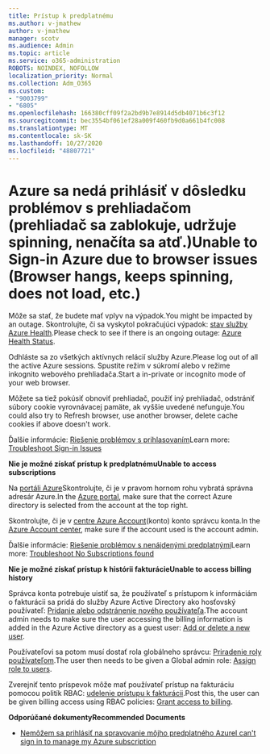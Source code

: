 ```yaml
---
title: Prístup k predplatnému
ms.author: v-jmathew
author: v-jmathew
manager: scotv
ms.audience: Admin
ms.topic: article
ms.service: o365-administration
ROBOTS: NOINDEX, NOFOLLOW
localization_priority: Normal
ms.collection: Adm_O365
ms.custom:
- "9003799"
- "6805"
ms.openlocfilehash: 166380cff09f2a2bd9b7e8914d5db4071b6c3f12
ms.sourcegitcommit: bec3554bf061ef28a009f460fb9d0a661b4fc008
ms.translationtype: MT
ms.contentlocale: sk-SK
ms.lasthandoff: 10/27/2020
ms.locfileid: "48807721"
---
```

# <a name="unable-to-sign-in-azure-due-to-browser-issues-browser-hangs-keeps-spinning-does-not-load-etc"></a><span data-ttu-id="8ee6c-102">Azure sa nedá prihlásiť v dôsledku problémov s prehliadačom (prehliadač sa zablokuje, udržuje spinning, nenačíta sa atď.)</span><span class="sxs-lookup"><span data-stu-id="8ee6c-102">Unable to Sign-in Azure due to browser issues (Browser hangs, keeps spinning, does not load, etc.)</span></span>

<span data-ttu-id="8ee6c-103">Môže sa stať, že budete mať vplyv na výpadok.</span><span class="sxs-lookup"><span data-stu-id="8ee6c-103">You might be impacted by an outage.</span></span> <span data-ttu-id="8ee6c-104">Skontrolujte, či sa vyskytol pokračujúci výpadok: [stav služby Azure Health](https://status.azure.com/status/history/).</span><span class="sxs-lookup"><span data-stu-id="8ee6c-104">Please check to see if there is an ongoing outage: [Azure Health Status](https://status.azure.com/status/history/).</span></span>

<span data-ttu-id="8ee6c-105">Odhláste sa zo všetkých aktívnych relácií služby Azure.</span><span class="sxs-lookup"><span data-stu-id="8ee6c-105">Please log out of all the active Azure sessions.</span></span> <span data-ttu-id="8ee6c-106">Spustite režim v súkromí alebo v režime inkognito webového prehliadača.</span><span class="sxs-lookup"><span data-stu-id="8ee6c-106">Start a in-private or incognito mode of your web browser.</span></span>

<span data-ttu-id="8ee6c-107">Môžete sa tiež pokúsiť obnoviť prehliadač, použiť iný prehliadač, odstrániť súbory cookie vyrovnávacej pamäte, ak vyššie uvedené nefunguje.</span><span class="sxs-lookup"><span data-stu-id="8ee6c-107">You could also try to Refresh browser, use another browser, delete cache cookies if above doesn't work.</span></span>

<span data-ttu-id="8ee6c-108">Ďalšie informácie: [Riešenie problémov s prihlasovaním](https://support.microsoft.com/help/4042961/troubleshoot-why-you-can-t-sign-in-to-manage-your-azure-subscription)</span><span class="sxs-lookup"><span data-stu-id="8ee6c-108">Learn more: [Troubleshoot Sign-in Issues](https://support.microsoft.com/help/4042961/troubleshoot-why-you-can-t-sign-in-to-manage-your-azure-subscription)</span></span>

<span data-ttu-id="8ee6c-109">**Nie je možné získať prístup k predplatnému**</span><span class="sxs-lookup"><span data-stu-id="8ee6c-109">**Unable to access subscriptions**</span></span>

<span data-ttu-id="8ee6c-110">Na [portáli Azure](https://portal.azure.com/)Skontrolujte, či je v pravom hornom rohu vybratá správna adresár Azure.</span><span class="sxs-lookup"><span data-stu-id="8ee6c-110">In the [Azure portal](https://portal.azure.com/), make sure that the correct Azure directory is selected from the account at the top right.</span></span>

<span data-ttu-id="8ee6c-111">Skontrolujte, či je v [centre Azure Account](https://account.windowsazure.com/Subscriptions)(konto) konto správcu konta.</span><span class="sxs-lookup"><span data-stu-id="8ee6c-111">In the [Azure Account center](https://account.windowsazure.com/Subscriptions), make sure if the account used is the account admin.</span></span>

<span data-ttu-id="8ee6c-112">Ďalšie informácie: [Riešenie problémov s nenájdenými predplatnými](https://docs.microsoft.com/azure/billing/billing-no-subscriptions-found?WT.mc_id=Portal-Microsoft_Azure_Support)</span><span class="sxs-lookup"><span data-stu-id="8ee6c-112">Learn more: [Troubleshoot No Subscriptions found](https://docs.microsoft.com/azure/billing/billing-no-subscriptions-found?WT.mc_id=Portal-Microsoft_Azure_Support)</span></span>

<span data-ttu-id="8ee6c-113">**Nie je možné získať prístup k histórii fakturácie**</span><span class="sxs-lookup"><span data-stu-id="8ee6c-113">**Unable to access billing history**</span></span>

<span data-ttu-id="8ee6c-114">Správca konta potrebuje uistiť sa, že používateľ s prístupom k informáciám o fakturácii sa pridá do služby Azure Active Directory ako hosťovský používateľ: [Pridanie alebo odstránenie nového používateľa](https://docs.microsoft.com/azure/active-directory/fundamentals/add-users-azure-active-directory?WT.mc_id=Portal-Microsoft_Azure_Support).</span><span class="sxs-lookup"><span data-stu-id="8ee6c-114">The account admin needs to make sure the user accessing the billing information is added in the Azure Active directory as a guest user: [Add or delete a new user](https://docs.microsoft.com/azure/active-directory/fundamentals/add-users-azure-active-directory?WT.mc_id=Portal-Microsoft_Azure_Support).</span></span>

<span data-ttu-id="8ee6c-115">Používateľovi sa potom musí dostať rola globálneho správcu: [Priradenie roly používateľom](https://docs.microsoft.com/azure/active-directory/fundamentals/active-directory-users-assign-role-azure-portal?WT.mc_id=Portal-Microsoft_Azure_Support).</span><span class="sxs-lookup"><span data-stu-id="8ee6c-115">The user then needs to be given a Global admin role: [Assign role to users](https://docs.microsoft.com/azure/active-directory/fundamentals/active-directory-users-assign-role-azure-portal?WT.mc_id=Portal-Microsoft_Azure_Support).</span></span>

<span data-ttu-id="8ee6c-116">Zverejniť tento príspevok môže mať používateľ prístup na fakturáciu pomocou politík RBAC: [udelenie prístupu k fakturácii](https://docs.microsoft.com/azure/billing/billing-manage-access?WT.mc_id=Portal-Microsoft_Azure_Support).</span><span class="sxs-lookup"><span data-stu-id="8ee6c-116">Post this, the user can be given billing access using RBAC policies: [Grant access to billing](https://docs.microsoft.com/azure/billing/billing-manage-access?WT.mc_id=Portal-Microsoft_Azure_Support).</span></span>

<span data-ttu-id="8ee6c-117">**Odporúčané dokumenty**</span><span class="sxs-lookup"><span data-stu-id="8ee6c-117">**Recommended Documents**</span></span>

-   [<span data-ttu-id="8ee6c-118">Nemôžem sa prihlásiť na spravovanie môjho predplatného Azure</span><span class="sxs-lookup"><span data-stu-id="8ee6c-118">I can't sign in to manage my Azure subscription</span></span>](https://docs.microsoft.com/azure/billing-cannot-login-subscription?WT.mc_id=Portal-Microsoft_Azure_Support)